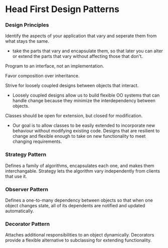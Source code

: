 # Head First Design Patterns

### Design Principles

Identify the aspects of your application that vary and seperate them from what stays the same.
- take the parts that vary and encapsulate them, so that later you can alter or extend the parts that vary without affecting those that don't.

Program to an interface, not an implementation.

Favor composition over inheritance.

Strive for loosely coupled designs between objects that interact.
- Loosely coupled designs allow us to build flexible OO systems that can handle change because they minimize the interdependency between objects.

Classes should be open for extension, but closed for modification.
- Our goal is to allow classes to be easily extended to incorporate new behaviour without modifying existing code.
Designs that are resilient to change and flexible enough to take on new functionality to meet changing requirements.

### Strategy Pattern

Defines a family of algorithms, encapsulates each one, and makes them interchangable. Strategy lets the algorithm vary independently from clients that use it.

### Observer Pattern

Defines a one-to-many dependency between objects so that when one object changes state, all of its dependents are notified and updated automatically.

### Decorator Pattern

Attaches additional responsibilities to an object dynamically. Decorators provide a flexible alternative to subclassing for extending functionality.
